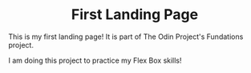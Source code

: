 <h1 style="text-align: center;">First Landing Page</h1>

<p>
    This is my first landing page! It is part of The Odin Project's Fundations project.
</p>

<p>
    I am doing this project to practice my Flex Box skills!
</p>